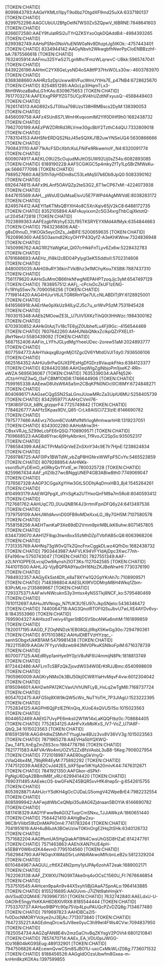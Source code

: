 [TOKEN:CHATID] 8099843793:AAGeYKMLti1IpyT9o6bz7OtgdXF9md25uXA:6337180137
[TOKEN:CHATID] 8299752296:AAGCUbUU2BfgOetN7WS0ZxSZQpwV_I6BRNE:7848641603
[TOKEN:CHATID] 8266072580:AAEY9fuIatRSi2uTYrQZK5YxoOqkDQAddB4:-4984393265
[TOKEN:CHATID] 8299382749:AAHsPSNn0NoVtuENlW0aNv9DhzptJg5IKOk:-4757443401
[TOKEN:CHATID] 8334944142:AAGyNbvh2WkwgbfhNwrPpCIoENBBzzhf-bA:7875566618
[TOKEN:CHATID] 7632405914:AAFmu325Yw527LgnMhc1FmzWLqrwvC-UBkk:5965747041
[TOKEN:CHATID] 8439226196:AAHmC2YX6GeLysND4oSA8tfP37HxWOLs30w:-4603783970
[TOKEN:CHATID] 8368368660:AAHRzSzDpUxww8lVFucWmUYtHs7E_p47NB4:6728625670
[TOKEN:CHATID] 8254851285:AAGcLp3lHqmTLx3-8hH9WozaBa8uLG1rKAs:8309675653
[TOKEN:CHATID] 7617703274:AAFEXxgPRP1fZGT5UCjcRV4hUZdtNFxyusQ:-4568449403
[TOKEN:CHATID] 7626174513:AAG892xSJT0Iloa798Uzs138HRMBscs2DyM:138390053
[TOKEN:CHATID] 8456009758:AAFz4SUn8S7LWmHKvqoomIM2YIf0DIHf9h0:1682438732
[TOKEN:CHATID] 7962700199:AAEzPWZDRtRd3RLVme30gcBbY2TzthC4dQU:7332809018
[TOKEN:CHATID] 7783104153:AAHSNrERDQS2NzJ45eSQXKJ1B2uwYNSeUQ4:5630866666
[TOKEN:CHATID] 7908431110:AAF71kAcFSDcXbfcKuLFNiFe9RkwemoY_N4:6320091774
[TOKEN:CHATID] 6009074917:AAEKLO9U2ScOujudMiJttOSUW92Uj0sZ54s:6082893085
[TOKEN:CHATID] 6189190228:AAF5CGiKGC5p4mkyZfTy1Lp5BrZMWsKu-pk:5666777098
[TOKEN:CHATID] 7989527660:AAE5I1hTdyH5Dm8sC53LeMqSl7k6Db9JpQ0:5083390162
[TOKEN:CHATID] 6926474815:AAFx9tLAnf5OAVQZp2teS3G2_6T1wCP67xM:-4224073938
[TOKEN:CHATID] 8447615569:AAH__pWsUEQsMsaEIsvU5E7FWPd4AgMWVdE:8038283172
[TOKEN:CHATID] 8249574412:AAEYI1aKTMsQBYXH4o8C5XnXqiv65jV2kC8:6488172735
[TOKEN:CHATID] 8352105894:AAFrAuyixxm2c5G34xrgThbCqjXktotQ-uI:2045472818
[TOKEN:CHATID] 7023899363:AAFEzgbfWzhyE32Lf95TKSRYEYXMd4AfMyk:6354844663
[TOKEN:CHATID] 7943236806:AAE-g8sDIhnuD_YtKOGk5eycDtZs_JeBIFE:5200659635
[TOKEN:CHATID] 7620896360:AAESO3asmdI2KcyOHYP43QyfZ-A3eKhKWnw:7324836948
[TOKEN:CHATID] 7450996762:AAG1RI2YaWgKat_QI07crHkkFnTLyv6Zx6w:5228432783
[TOKEN:CHATID] 6791686693:AAEHz_lfi8kl2cBD04Pylygl3eK5SddtxII:5702314606
[TOKEN:CHATID] 8480005035:AAHG9uRY36kinTVkIBhz3e1MChyKou7XSB8:7887437310
[TOKEN:CHATID] 7561179620:AAHxSuMmOB66hkNfwgNIEPAHPTzoqJjc3yM:6547497129
[TOKEN:CHATID] 7838957512:AAFj_-cPcIxDcZkUF1zENG-Fc1RYqS5wv7k:7090056256
[TOKEN:CHATID] 7719814420:AAG4HUurV6JLTGR6RnYQe7ULcNLABDlTj9Y:6128925001
[TOKEN:CHATID] 8416566918:AAErfAe0pXkUz94ILyiZJ5c7u_srlWvPSzM:7531945428
[TOKEN:CHATID] 7603015348:AAEb2MOowZE3L_U7UiV5XKzTihQ0t3HhWzc:1984300162
[TOKEN:CHATID] 6703930852:AAHkGtAzjTv18cTE6yjZ0UbhefLu4Fjl9Gc:-4156544469
[TOKEN:CHATID] 7607642260:AAHUNibQNkxZcIkpQZrPXELll1-jReYNevU:5580439092
[TOKEN:CHATID] 5687152406:AAFin_LYFhJGLydMgYheeUDec-2orew51aM:2024893777
[TOKEN:CHATID] 8077594773:AAHYskqxgBzgnMjO1ZgcDV6YMtdGVJITdy0:7936506106
[TOKEN:CHATID] 6625164352:AAHUu9rPwGfJXEPEsHgDfGDrz8VaupkFhks:6384123377
[TOKEN:CHATID] 8284420386:AAH2eqWIgZglNbjoPm1jseKZ-_RRn_-eWZA:5695636067
[TOKEN:CHATID] 7635339034:AAFNj52K-JCtzrHYdZ3wQ_l3xFCBMf1OtD8:1746644906
[TOKEN:CHATID] 7599165338:AAEewD8UlsW6A5a5m2CBqKPN0NOcI0CI6MY:6724848271
[TOKEN:CHATID] 8040696171:AAGseCQgSSN2SaLGnvJUowMRcZa3UpIU6MU:5258405739
[TOKEN:CHATID] 8342959771:AAHzCVmI76-YSKI8I5FGUt_bBN_gtzpprF4:7725749842
[TOKEN:CHATID] 7784626777:AAFfzSKpas9DV_Q85-CrLk8AISCi7Z3lzlE:8146690782
[TOKEN:CHATID] 7975777486:AAEvrz7I0om6CVoMfsfNfIrIogMmhwarhH8:1319237051
[TOKEN:CHATID] 8343002280:AAHoMriw3H-CBsxVRJq_5Z99eLcbFE6rQSQ:7108909571
[TOKEN:CHATID] 7109668523:AAGBd6Yrac4j9HyAIbnknI_TfRvoJC2SpSs:935052317
[TOKEN:CHATID] 7786584399:AAEACTPrMa5QrVeEZnSXnY34c9E7Ir7HjnE:1238624834
[TOKEN:CHATID] 7269786725:AAF0IPx1BWTdW_vbZqP8HGNrxWWFpF5CvYs:5465523859
[TOKEN:CHATID] 8079288954:AAHNKk-vsord5uYyDEmO_eGRkyQv1YxtE_w:7800325728
[TOKEN:CHATID] 8259967434:AAF_yIlZiIb27wcBNggUNEP4GB3ABiwBth0:7749069047
[TOKEN:CHATID] 7376567328:AAGP3CGgaXgYHw3GtLSODhjAqDmxHB3_8j4:1545264261
[TOKEN:CHATID] 8104993179:AAEWQPpgX_dYnSgKa2UTHxoQnFM9a7m5Ro8:8040593412
[TOKEN:CHATID] 7127681762:AAHUqC7D_0UuQNB1K4J3rrtmIFpnDFQ6y24:6413497536
[TOKEN:CHATID] 7379759109:AAHJWldAvvnD00FB9oMDeXxxLG_I8y7GH5M:7107580578
[TOKEN:CHATID] 7558158256:AAEHTwnKaP3Xe69dD2Vmm9pirMBLikK6uhw:8071457805
[TOKEN:CHATID] 8344739070:AAH1ZF8qp3twn8xx55zMhDZpTVbflAB5cQ8:6063968206
[TOKEN:CHATID] 7731335769:AAHNq73gW0vQTkZQncFnxCggkDLwz4QfhDo:1682438732
[TOKEN:CHATID] 7903443987:AAFVLK94VFYIdAjDpc3Xwc77nh-EFa196rw:5750743047
[TOKEN:CHATID] 7827551349:AAF-z2LNYIGPPE0LvcsjOw9AynshZlOT3Ks:1127042585
[TOKEN:CHATID] 7441011500:AAHLJQ-VjyBQPRA9Yau0H16NzZKJBeWrwHI:7730376190
[TOKEN:CHATID] 7984932357:AAGjyEkSst4Dlt_e8aT9XYw1Q2GpYKrAh7c:7108909571
[TOKEN:CHATID] 7148398804:AAESLKl9fVODMrpM8H4Wkq1Zbm-83PcMLro:2135869667
[TOKEN:CHATID] 7293375371:AAFwIvNWcuknS3y3mtsx4yNSSTkj8NCF_ko:5795480469
[TOKEN:CHATID] 7610112697:AAHuJtlVNogu_N7fUK3U1EU97cJkpSNjeIo:5436346472
[TOKEN:CHATID] 7440064718:AAG3QnolRTOFIQSuJbvU7wLXE4AYDv6vy-8:1843553960
[TOKEN:CHATID] 7695904327:AAHIszdTveivy41gerStBDSVSbcANKa6mhM:1161899859
[TOKEN:CHATID] 7820017195:AAGD_FZOqNNDzk1EB08QLjIlRqX5KwGg30o:7294780361
[TOKEN:CHATID] 8175103862:AAHuIDtBTVzHYzqc_-senhSObgxfJkKB1AM:5479981438
[TOKEN:CHATID] 7822115809:AAGAr7FYyzVkBzwb943MV0PkuKSNIkoFpiM:6716378739
[TOKEN:CHATID] 8070077125:AAEdRIyp1anHye9Y0jcV8uNF6U4mmijN8Pk:1818813749
[TOKEN:CHATID] 8172442486:AAFLrnTcSBFzQkZjovdW034W0ErKtRJJBmc:6540998609
[TOKEN:CHATID] 7905960009:AAGKryNMsOk3BlJ50kj0CW8YIaHvMqvF4vw:6012304042
[TOKEN:CHATID] 8195094601:AAH2whPA12KCVavUVhUNFLyB_HxLq2wTgM8:7168737724
[TOKEN:CHATID] 8054702475:AAFG5lq9XW9kQW5cWx_NuTYoTH_7P3JIAgU:1523222395
[TOKEN:CHATID] 7752834125:AAGPH6QjjPzlEZfKnQiq_KUoE4sQVU5i15o:1015023563
[TOKEN:CHATID] 8044652469:AAEtG7UvyPE6mksIi2W1W14xLaKQQFtbz0c:708684405
[TOKEN:CHATID] 7752834125:AAHFvXxMbIKxS_IV7-VoZ_U7lA6F-QbQ_34:1015023563
[TOKEN:CHATID] 8165913918:AAG4HdlwZSMvhTYtugUw4BUz3vx8V36VV3g:1015023563
[TOKEN:CHATID] 7871965278:AAEVHa5bYQXWQ-Zau_T4f1LXnEgZmZ6S3co:1984778786
[TOKEN:CHATID] 7621771583:AAFVArWo4mUOZV5ZZxBfsVAsbL3uB8-5Keg:7906027954
[TOKEN:CHATID] 7721018997:AAER0sgGkVnyQ-cVlaQ4bx4M_79bjRR4EyM:775892292
[TOKEN:CHATID] 7747512039:AAE82CvJd42E5_bXF5pw1ilKYqA20mlvK44:7476312671
[TOKEN:CHATID] 7841921350:AAFGkor-dSPkf-PgNgU6DqA2BBmIM8f_vRU:6299414420
[TOKEN:CHATID] 7690311495:AAEekcOS-bwGFeNZ45BQR5xvHfK4hep5r-g:6542615755
[TOKEN:CHATID] 8053928871:AAHJcrYSdKH4gOcCUDaLG5omgV42WpeBrE4:7982232554
[TOKEN:CHATID] 8085999942:AAFwjdtWbCeQMpl35u8AG6Zjdnaan5BOYlA:8146690782
[TOKEN:CHATID] 5817418329:AAGYtFww9eAGl3ZTuqrCmSNxu_TJJiAWkzA:1860651440
[TOKEN:CHATID] 7564421410:AAHgBw2xu-96C8rVIiibt59lzDnMAPliOm4:7741783264
[TOKEN:CHATID] 7041951619:AAH4uB6utA3BOeUziwT0KlnOrgE2Hq2tSHk:6340126732
[TOKEN:CHATID] 7571682204:AAGffsmUA5HgQiakAf19N4CwsUhGSD8HZaE:814247761
[TOKEN:CHATID] 7571463863:AAEhiXAN7hUE4pH-k5EB8Y0W6rd2K44evn0:7795104560
[TOKEN:CHATID] 7582984790:AAFNOqnXWAbD5rLuhNbRAkwoMIfcbnLeB2s:5812329204
[TOKEN:CHATID] 6010484967:AAGUU_cft6XZ4N2pmy1ytJPAy6zohAT2eak:1689002171
[TOKEN:CHATID] 7622063138:AAF_ZXWXU7NG9XTAke0rq4oOCsC1560U_FI:7676646854
[TOKEN:CHATID] 7537510545:AAHcen9paAn9v44X5xyh1iBjGAaA7SpnALo:1964143885
[TOKEN:CHATID] 8155216695:AAGUvm-J7iZNt9ahHmjkY-doVSsdD2QM4IE:7939967351
[TOKEN:CHATID] 7632742840:AAELdxU-U-OAO9rE5ngyYkKKAH6D8XIVRX8:8185544444
[TOKEN:CHATID] 7753370737:AAHuo9IBPYc90p75Vp4LpuPAUQcPZvDZQ8g:7134677480
[TOKEN:CHATID] 7919697823:AAHDBCa2l5-fv0DocNMORYVckye2nJ3EjAc:7713073840
[TOKEN:CHATID] 7647235221:AAGEdmqDrcwSJV8ee0yuC3h99el4FWs4CVw:7094837950
[TOKEN:CHATID] 7825054734:AAGZqFAN8E4lv2mzGaChvBqZKYsgV2POVt4:6801210841
[TOKEN:CHATID] 7857470714:AAEx_EA_VDU0piJWGG-tOz16B04kKG9SEug:489132901
[TOKEN:CHATID] 7947506826:AAEcewnQvwCSm8SJBO1U-uxcCxMkWLrZ08g:7736071532
[TOKEN:CHATID] 8188456526:AAGgIdOOzsUbwfm8Gxea-m-knHm8kzKOXAs:1397599855
